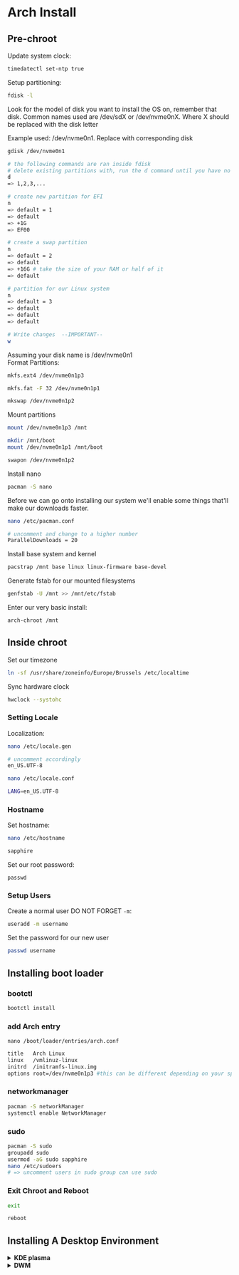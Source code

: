 # Arch Install

## Pre-chroot

Update system clock:
```sh
timedatectl set-ntp true
```

Setup partitioning:
```sh
fdisk -l
```
Look for the model of disk you want to install the OS on, remember that disk. Common names used are /dev/sdX or /dev/nvme0nX. Where X should be replaced with the disk letter

Example used: /dev/nvme0n1. Replace with corresponding disk

```sh
gdisk /dev/nvme0n1

# the following commands are ran inside fdisk
# delete existing partitions with, run the d command until you have no partitions left
d
=> 1,2,3,...

# create new partition for EFI
n
=> default = 1
=> default
=> +1G
=> EF00

# create a swap partition
n
=> default = 2
=> default
=> +16G # take the size of your RAM or half of it
=> default

# partition for our Linux system
n
=> default = 3
=> default
=> default
=> default

# Write changes  --IMPORTANT--
w
```

Assuming your disk name is /dev/nvme0n1  
Format Partitions:
```bash
mkfs.ext4 /dev/nvme0n1p3

mkfs.fat -F 32 /dev/nvme0n1p1

mkswap /dev/nvme0n1p2
```

Mount partitions
```bash
mount /dev/nvme0n1p3 /mnt

mkdir /mnt/boot
mount /dev/nvme0n1p1 /mnt/boot

swapon /dev/nvme0n1p2
```

Install nano
```sh
pacman -S nano
```

Before we can go onto installing our system we'll enable some things that'll make our downloads faster.
```bash
nano /etc/pacman.conf

# uncomment and change to a higher number
ParallelDownloads = 20
```

Install base system and kernel
```bash
pacstrap /mnt base linux linux-firmware base-devel
```

Generate fstab for our mounted filesystems
```bash
genfstab -U /mnt >> /mnt/etc/fstab
```

Enter our very basic install:
```bash
arch-chroot /mnt
```

## Inside chroot

Set our timezone
```bash
ln -sf /usr/share/zoneinfo/Europe/Brussels /etc/localtime
```

Sync hardware clock
```bash
hwclock --systohc
```

### Setting Locale

Localization:
```bash
nano /etc/locale.gen

# uncomment accordingly
en_US.UTF-8
```

```bash
nano /etc/locale.conf

LANG=en_US.UTF-8
```

### Hostname

Set hostname:
```bash
nano /etc/hostname

sapphire
```

Set our root password:
```
passwd
```

### Setup Users
Create a normal user DO NOT FORGET `-m`:
```bash
useradd -m username
```

Set the password for our new user
```bash
passwd username
```

## Installing boot loader
### bootctl
```bash
bootctl install
```
### add Arch entry  
`nano /boot/loader/entries/arch.conf`
```sh
title   Arch Linux
linux   /vmlinuz-linux
initrd  /initramfs-linux.img
options root=/dev/nvme0n1p3 #this can be different depending on your specific install
```

### networkmanager
```sh
pacman -S networkManager
systemctl enable NetworkManager
```
### sudo
```sh
pacman -S sudo
groupadd sudo
usermod -aG sudo sapphire
nano /etc/sudoers
# => uncomment users in sudo group can use sudo
```

### Exit Chroot and Reboot

```bash
exit

reboot
```

## Installing A Desktop Environment
<details><summary><b>KDE plasma</b></summary>
  
### Installing KDE plasma

`important` use plasma-desktop if you want a basic set of utilities like text editor, calculator, file explorer,....
```bash
pacman -S xorg-server plasma-meta
```

Enabling SDDM and NetworkManager (not sure if required but it doesn't hurt to do it anyways)
```bash
systemctl enable sddm NetworkManager
```

### Install a Terminal and file explorer
you can use others, we use these and they work great
flatpak is for software installation using discover
```bash
pacman -S konsole dolphin flatpak
```
---
</details>

<details><summary><b>DWM</b></summary>

### Installing DWM

Mandatory packages  
`sudo paru -S xorg-server xorg-xinit xorg-xrandr xorg-xsetroot picom dmenu`


Copy the xinit file to your home home directory  
`cp /etc/X11/xinit/xinitrc ~/.xinitrc`

Edit xinit file for startup  
`nano ~/.xinitrc`

  Remove following lines
```
twm &
xclock -geometry 50x50-1+1 &
xterm -geometry 80x50+494+51 &
xterm -geometry 80x20+494-0 &
exec xterm -geometry 80x66+0+0 -name login
```
  Add following lines
```
# keyboard layout
setxkbmap en &

# Display resolution
xrandr --output Virtual-1 --mode 1920x1080 &

# Compositor
picom -f &

# execute DWM
exec dwm
```
`startx` to enter dwm  

### Automaticly call startx
`nano ~/.bash_profile`  
Add following code at the end of the file 
```
if [ -z "${DISPLAY}" ] && [ "${XDG_VTNR}" -eq 1 ]; then
  exec startx
fi
```

### Enable Wifi support
`paru -s networkmanager-dmenu-bluetoothfix-git`

open `networkmanager_dmenu` using dmenu

### Enable Sound
`paru pulseaudio`
`paru pamixer`

Add pulseaudio to xinit  
`nano ~/.xinitrc`  

Add `pulseaudio --start &` before `exec dwm`

You can change/unmute volume through pamixer command
Or you can patch DWM to use a hotkey patch

### Enable numlock on start
`paru numlockx`  
`nano ~/.xinitrc`

Add `numlockx &` before `exec dwm`
</details>
